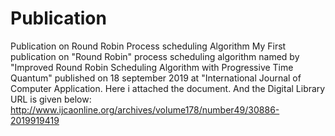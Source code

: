# Publication
Publication on Round Robin Process scheduling Algorithm
My First publication on "Round Robin" process scheduling algorithm named by "Improved Round Robin Scheduling Algorithm with Progressive Time Quantum" published on 18 september 2019 at "International Journal of Computer Application. Here i attached the document.
And the Digital Library URL is given below: http://www.ijcaonline.org/archives/volume178/number49/30886-2019919419
